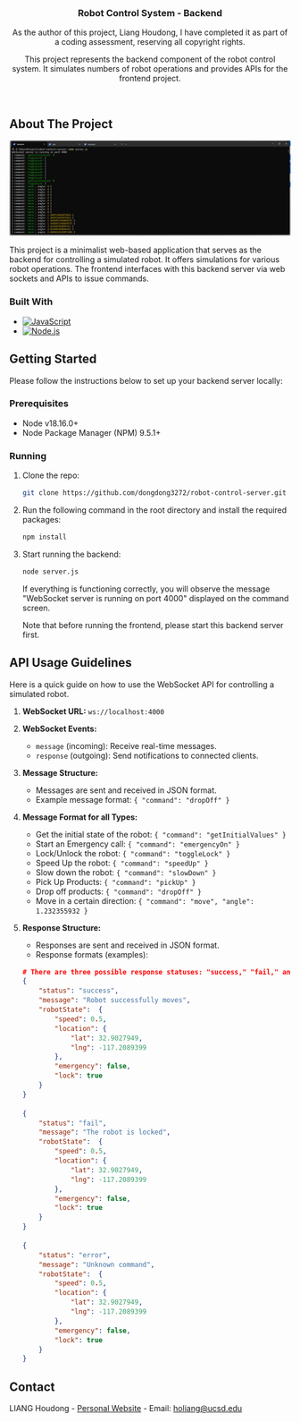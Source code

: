 <!-- PROJECT LOGO -->
<br/>
<div align="center">
    <h3 align="center">Robot Control System - Backend</h3>
    <p align="center">
        As the author of this project, Liang Houdong, I have completed it as part of a coding assessment, reserving all copyright rights.
    </p>
    <p align="center">
        This project represents the backend component of the robot control system. It simulates numbers of robot operations and provides APIs for the frontend project. 
    </p>
</div>
<br/>

<!-- ABOUT THE PROJECT -->

## About The Project

![Backend Screenshot][backend-screenshot]

This project is a minimalist web-based application that serves as the backend for controlling a simulated robot. It offers simulations for various robot operations. The frontend interfaces with this backend server via web sockets and APIs to issue commands.

### Built With

- [![JavaScript][JavaScript]][JavaScript-url]
- [![Node.js][Node.js]][Node.js-url]

<!-- GETTING STARTED -->

## Getting Started

Please follow the instructions below to set up your backend server locally:

### Prerequisites

- Node v18.16.0+
- Node Package Manager (NPM) 9.5.1+

### Running

1. Clone the repo:
   ```sh
   git clone https://github.com/dongdong3272/robot-control-server.git
   ```
2. Run the following command in the root directory and install the required packages:
   ```sh
   npm install
   ```
3. Start running the backend:

   ```sh
   node server.js
   ```

   If everything is functioning correctly, you will observe the message "WebSocket server is running on port 4000" displayed on the command screen.

   Note that before running the frontend, please start this backend server first.

<!-- USAGE EXAMPLES -->

## API Usage Guidelines

Here is a quick guide on how to use the WebSocket API for controlling a simulated robot.

1. **WebSocket URL:** `ws://localhost:4000`

2. **WebSocket Events:**

   - `message` (incoming): Receive real-time messages.
   - `response` (outgoing): Send notifications to connected clients.

3. **Message Structure:**

   - Messages are sent and received in JSON format.
   - Example message format: `{ "command": "dropOff" }`

4. **Message Format for all Types:**

   - Get the initial state of the robot: `{ "command": "getInitialValues" }`
   - Start an Emergency call: `{ "command": "emergencyOn" }`
   - Lock/Unlock the robot: `{ "command": "toggleLock" }`
   - Speed Up the robot: `{ "command": "speedUp" }`
   - Slow down the robot: `{ "command": "slowDown" }`
   - Pick Up Products: `{ "command": "pickUp" }`
   - Drop off products: `{ "command": "dropOff" }`
   - Move in a certain direction: `{ "command": "move", "angle": 1.232355932 }`

5. **Response Structure:**

   - Responses are sent and received in JSON format.
   - Response formats (examples):

   ```json
   # There are three possible response statuses: "success," "fail," and "error"
   {
       "status": "success",
       "message": "Robot successfully moves",
       "robotState":  {
           "speed": 0.5,
           "location": {
               "lat": 32.9027949,
               "lng": -117.2089399
           },
           "emergency": false,
           "lock": true
       }
   }

   {
       "status": "fail",
       "message": "The robot is locked",
       "robotState":  {
           "speed": 0.5,
           "location": {
               "lat": 32.9027949,
               "lng": -117.2089399
           },
           "emergency": false,
           "lock": true
       }
   }

   {
       "status": "error",
       "message": "Unknown command",
       "robotState":  {
           "speed": 0.5,
           "location": {
               "lat": 32.9027949,
               "lng": -117.2089399
           },
           "emergency": false,
           "lock": true
       }
   }
   ```

<!-- CONTACT -->

## Contact

LIANG Houdong - [Personal Website](https://dongdong3272.github.io/) - Email: holiang@ucsd.edu

<!-- MARKDOWN LINKS & IMAGES -->
<!-- https://www.markdownguide.org/basic-syntax/#reference-style-links -->

[backend-screenshot]: backend_screenshot.png
[JavaScript]: https://img.shields.io/badge/JavaScript-F7DF1E?style=for-the-badge&logo=javascript&logoColor=black
[JavaScript-url]: https://developer.mozilla.org/en-US/docs/Web/JavaScript
[Node.js]: https://img.shields.io/badge/Node.js-339933?style=for-the-badge&logo=node.js&logoColor=white
[Node.js-url]: https://nodejs.org/
